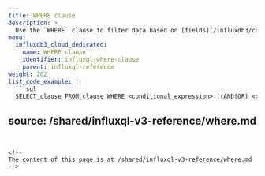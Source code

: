 ```yaml
---
title: WHERE clause
description: >
  Use the `WHERE` clause to filter data based on [fields](/influxdb3/cloud-dedicated/reference/glossary/#field), [tags](/influxdb3/cloud-dedicated/reference/glossary/#tag), and/or [timestamps](/influxdb3/cloud-dedicated/reference/glossary/#timestamp).
menu:
  influxdb3_cloud_dedicated:
    name: WHERE clause
    identifier: influxql-where-clause
    parent: influxql-reference
weight: 202
list_code_example: |
  ```sql
  SELECT_clause FROM_clause WHERE <conditional_expression> [(AND|OR) <conditional_expression> [...]]
  ```

source: /shared/influxql-v3-reference/where.md
---
```


<!-- 
The content of this page is at /shared/influxql-v3-reference/where.md
-->
